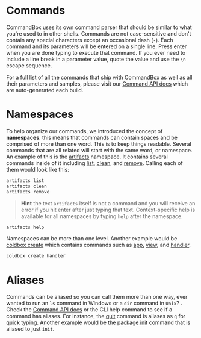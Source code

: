 # Commands

CommandBox uses its own command parser that should be similar to what you're used to in other shells. Commands are not case-sensitive and don't contain any special characters except an occasional dash (`-`). Each command and its parameters will be entered on a single line. Press enter when you are done typing to execute that command. If you ever need to include a line break in a parameter value, quote the value and use the `\n` escape sequence.

For a full list of all the commands that ship with CommandBox as well as all their parameters and samples, please visit our [Command API docs](http://apidocs.ortussolutions.com/commandbox/current) which are auto-generated each build.

# Namespaces

To help organize our commands, we introduced the concept of **namespaces**. this means that commands can contain spaces and be comprised of more than one word. This is to keep things readable. Several commands that are all related will start with the same word, or namespace. An example of this is the [artifacts](http://apidocs.ortussolutions.com/commandbox/current/index.html?commandbox/commands/artifacts/package-summary.html) namespace. It contains several commands inside of it including [list](http://apidocs.ortussolutions.com/commandbox/current/index.html?commandbox/commands/artifacts/list.html), [clean](http://apidocs.ortussolutions.com/commandbox/current/index.html?commandbox/commands/artifacts/clean.html), and [remove](http://apidocs.ortussolutions.com/commandbox/current/index.html?commandbox/commands/artifacts/remove.html). Calling each of them would look like this:

```bash
artifacts list
artifacts clean
artifacts remove
```

>**Hint** the text `artifacts` itself is not a command and you will receive an error if you hit enter after just typing that text. Context-specific help is available for all namespaces by typing `help` after the namespace.

```bash
artifacts help
```

Namespaces can be more than one level. Another example would be [coldbox create](http://apidocs.ortussolutions.com/commandbox/current/index.html?commandbox/commands/coldbox/create/package-summary.htmll) which contains commands such as [app](http://apidocs.ortussolutions.com/commandbox/current/index.html?commandbox/commands/coldbox/create/app.html), [view](http://apidocs.ortussolutions.com/commandbox/current/index.html?commandbox/commands/coldbox/create/view.html), and [handler](http://apidocs.ortussolutions.com/commandbox/current/index.html?commandbox/commands/coldbox/create/controller.html).

```bash
coldbox create handler
```

# Aliases
Commands can be aliased so you can call them more than one way, ever wanted to run an `ls` command in Windows or a `dir` command in `Unix`? . Check the [Command API docs](http://apidocs.ortussolutions.com/commandbox/current) or the CLI help command to see if a command has aliases. For instance, the [quit](http://apidocs.ortussolutions.com/commandbox/current/index.html?commandbox/system/commands/quit.html) command is aliases as `q` for quick typing. Another example would be the [package init](http://apidocs.ortussolutions.com/commandbox/current/index.html?commandbox/commands/package/init.html) command that is aliased to just `init`.




